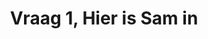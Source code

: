 ---
start: "00:00:00.000"
end: "00:00:04.000"
title: Vraag 1, Hier is Sam in
options:
- Dubai
- Singapore
- Rio de Janeiro
- Bali	
- Moskou
answer: Singapore
---